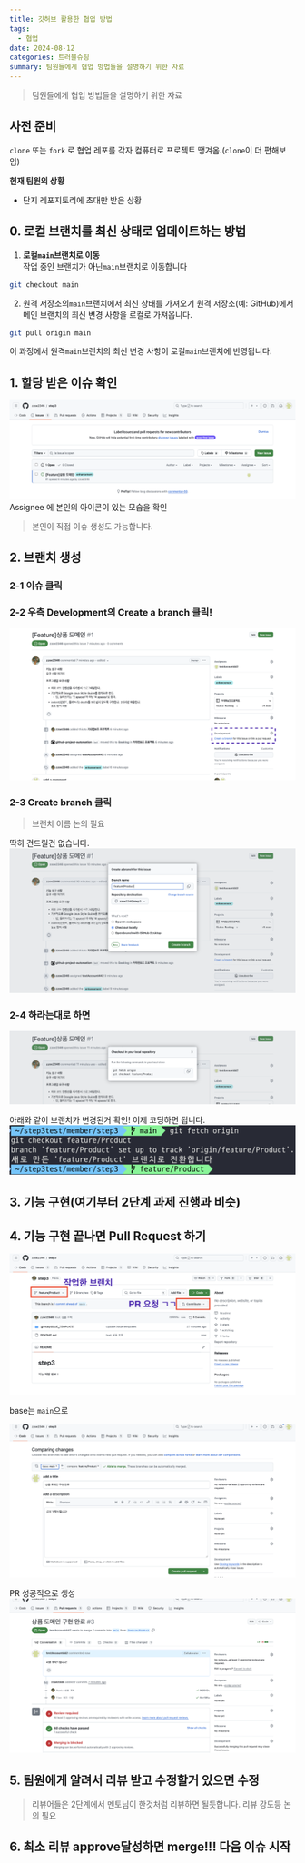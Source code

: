 ```yaml
---
title: 깃허브 활용한 협업 방법
tags:
  - 협업
date: 2024-08-12
categories: 트러블슈팅
summary: 팀원들에게 협업 방법들을 설명하기 위한 자료
---
```

> 팀원들에게 협업 방법들을 설명하기 위한 자료
## 사전 준비

`clone` 또는 `fork` 로 협업 레포를 각자 컴퓨터로 프로젝트 땡겨옴.(`clone`이 더 편해보임)

**현재 팀원의 상황**

- 단지 레포지토리에 초대만 받은 상황

## 0. 로컬 브랜치를 최신 상태로 업데이트하는 방법

1. **로컬`main`브랜치로 이동**  
   작업 중인 브랜치가 아닌`main`브랜치로 이동합니다

```bash
git checkout main
```

2. 원격 저장소의`main`브랜치에서 최신 상태를 가져오기
   원격 저장소(예: GitHub)에서 메인 브랜치의 최신 변경 사항을 로컬로 가져옵니다.

```zsh
git pull origin main
```

이 과정에서 원격`main`브랜치의 최신 변경 사항이 로컬`main`브랜치에 반영됩니다.

## 1. 할당 받은 이슈 확인
![](2024-08-14%2010.16.41.png)
Assignee 에 본인의 아이콘이 있는 모습을 확인

> 본인이 직접 이슈 생성도 가능합니다.

## 2. 브랜치 생성

### 2-1 이슈 클릭

### 2-2 우측 Development의 Create a branch 클릭!
![](스크린샷%202024-08-14%2010.17.52.png)

### 2-3 Create branch 클릭

> 브랜치 이름 논의 필요

딱히 건드릴건 없습니다.
![](스크린샷%202024-08-14%2010.21.20.png)

### 2-4 하라는대로 하면
![](스크린샷%202024-08-14%2010.21.39.png)

아래와 같이 브랜치가 변경된거 확인! 이제 코딩하면 됩니다.
![](스크린샷%202024-08-14%2010.28.36.png)

## 3. 기능 구현(여기부터 2단계 과제 진행과 비슷)

## 4. 기능 구현 끝나면 Pull Request 하기
![](스크린샷%202024-08-14%2010.35.54.png)

base는 `main`으로

![](스크린샷%202024-08-14%2010.41.51.png)


PR 성공적으로 생성
![](스크린샷%202024-08-14%2010.42.40.png)

## 5. 팀원에게 알려서 리뷰 받고 수정할거 있으면 수정

> 리뷰어들은 2단계에서 멘토님이 한것처럼 리뷰하면 될듯합니다. 리뷰 강도등 논의 필요

## 6. 최소 리뷰 approve달성하면 merge!!! 다음 이슈 시작
